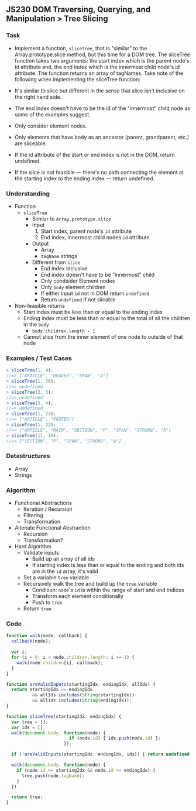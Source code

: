 ## JS230 DOM Traversing, Querying, and Manipulation > Tree Slicing

### Task
- Implement a function, `sliceTree`, that is "similar" to the Array.prototype.slice method, but this time for a DOM tree. The sliceTree function takes two arguments: the start index which is the parent node's id attribute and, the end index which is the innermost child node's id attribute. The function returns an array of tagNames. Take note of the following when implementing the sliceTree function:

- It's similar to slice but different in the sense that slice isn't inclusive on the right hand side.
- The end index doesn't have to be the id of the "innermost" child node as some of the examples suggest.
- Only consider element nodes.
- Only elements that have body as an ancestor (parent, grandparent, etc.) are sliceable.
- If the id attribute of the start or end index is not in the DOM, return undefined.
- If the slice is not feasible — there's no path connecting the element at the starting index to the ending index — return undefined.

### Understanding
- Function
  + `sliceTree`
    * Similar to `Array.prototype.slice`
    * Input
      1) Start index, parent node's `id` attribute
      2) End index, innermost child nodes `id` attribute
    * Output
      - Array
      - `tagName` strings
    * Different from `slice`
      - End index inclusive
      - End index doesn't have to be "innermost" child
      - Only condsider Element nodes
      - Only `body` element children
      - If either input `id` not in DOM return `undefined`
      - Return `undefined` if not slicable
- Non-feasible returns
  + Start index must be less than or equal to the ending index
  + Ending index must be less than or equal to the total of all the children in the `body`
    * `body.children.length - 1`
  + Cannot slice from the inner element of one node to outside of that node

### Examples / Test Cases
```js
> sliceTree(1, 4);
//=> ["ARTICLE", "HEADER", "SPAN", "A"]
> sliceTree(1, 76);
//=> undefined
> sliceTree(2, 5);
//=> undefined
> sliceTree(5, 4);
//=> undefined
> sliceTree(1, 23);
//=> ["ARTICLE", "FOOTER"]
> sliceTree(1, 22);
//=> ["ARTICLE", "MAIN", "SECTION", "P", "SPAN", "STRONG", "A"]
> sliceTree(11, 19);
//=> ["SECTION", "P", "SPAN", "STRONG", "A"]
```

### Datastructures
- Array
- Strings

### Algorithm
- Functional Abstractions
  + Iteration / Recursion
  + Filtering
  + Transformation
- Altenate Functional Abstraction
  + Recursion
  + Transformation?
- Hard Algorithm
  + Validate inputs
    * Build up an array of all ids
    * If starting index is less than or equal to the ending and both ids are in the `id` array, it's valid
  + Set a variable `tree` variable
  + Recursively walk the tree and build up the `tree` variable
    * Condition: `node`'s `id` is within the range of start and end indices
    * Transform each element conditionally
    * Push to `tree`
  + Return `tree`

### Code
```js
function walk(node, callback) {
  callback(node);

  var i;
  for (i = 0; i < node.children.length; i += 1) {
    walk(node.children[i], callback);
  }
}

function areValidInputs(startingIdx, endingIdx, allIds) {
  return startingIdx <= endingIdx
          && allIds.includes(String(startingIdx))
          && allIds.includes(String(endingIdx));
}

function sliceTree(startingIdx, endingIdx) {
  var tree = [];
  var ids = [];
  walk(document.body, function(node) {
                        if (node.id) { ids.push(node.id) };
                      });

  if (!areValidInputs(startingIdx, endingIdx, ids)) { return undefined }

  walk(document.body, function(node) {
    if (node.id >= startingIdx && node.id <= endingIdx) {
      tree.push(node.tagName);
    }
  })

  return tree;
}
```
